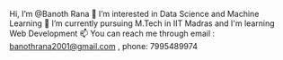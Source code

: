 Hi, I’m @Banoth Rana 👀 I’m interested in Data Science and Machine Learning 🌱 I’m currently pursuing M.Tech in IIT Madras and 
I'm learning Web Development 📫 You can reach me through email : banothrana2001@gmail.com , phone: 7995489974

